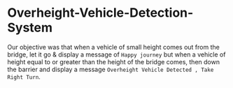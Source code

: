 # Overheight-Vehicle-Detection-System
Our objective was that when a vehicle of small height comes out from the bridge, let it go &amp; display a message of `Happy journey` but when a vehicle of height equal to or greater than the height of the bridge comes, then down the barrier and display a message ` Overheight Vehicle Detected , Take Right Turn `.
